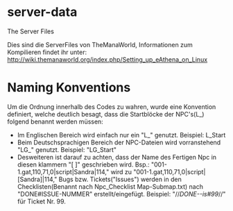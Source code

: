 server-data
===========

The Server Files

Dies sind die ServerFiles von TheManaWorld,
Informationen zum Kompilieren findet ihr unter: http://wiki.themanaworld.org/index.php/Setting_up_eAthena_on_Linux

Naming Konventions
==================

Um die Ordnung innerhalb des Codes zu wahren, wurde eine Konvention definiert,
welche deutlich besagt, dass die Startblöcke der NPC's(L_) folgend benannt werden
müssen:
   * Im Englischen Bereich wird einfach nur ein "L_" genutzt. Beispiel: L_Start
   * Beim Deutschsprachigen Bereich der NPC-Dateien wird vorranstehend "LG_" genutzt. Beispiel: "LG_Start"
   * Desweiteren ist darauf zu achten, dass der Name des Fertigen Npc in diesen klammern
    "[ ]" geschrieben wird. Bsp.: "001-1.gat,110,71,0|script|Sandra|114,"  wird zu  "001-1.gat,110,71,0|script|[Sandra]|114,"
Bugs bzw. Tickets("Issues") werden in den Checklisten(Benannt nach
Npc_Checklist Map-Submap.txt) nach "DONE#ISSUE-NUMMER" erstellt/eingefügt. Beispiel: "//*DONE--is#99*//"
für Ticket Nr. 99.
